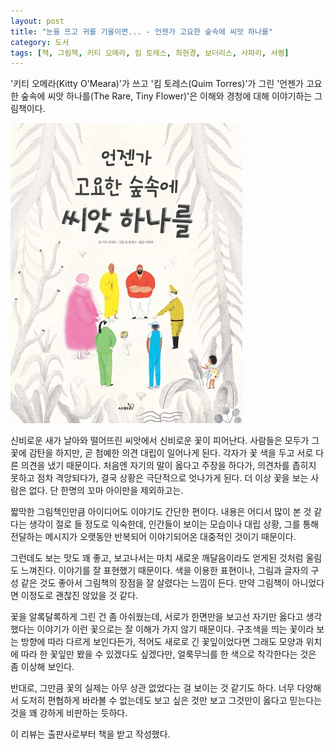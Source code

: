 ```yaml
---
layout: post
title: "눈을 뜨고 귀를 기울이면... - 언젠가 고요한 숲속에 씨앗 하나를"
category: 도서
tags: [책, 그림책, 키티 오메라, 킴 토레스, 최현경, 보더리스, 사파리, 서평]
---
```


'키티 오메라(Kitty O'Meara)'가 쓰고
'킴 토레스(Quim Torres)'가 그린
'언젠가 고요한 숲속에 씨앗 하나를(The Rare, Tiny Flower)'은
이해와 경청에 대해 이야기하는 그림책이다.

![표지](/images/the-rare-tiny-flower-picture-book-h480.jpg)

신비로운 새가 날아와 떨어뜨린 씨앗에서
신비로운 꽃이 피어난다.
사람들은 모두가 그 꽃에 감탄을 하지만,
곧 첨예한 의견 대립이 일어나게 된다.
각자가 꽃 색을 두고 서로 다른 의견을 냈기 때문이다.
처음엔 자기의 말이 옳다고 주장을 하다가,
의견차를 좁히지 못하고 점차 격앙되다가,
결국 상황은 극단적으로 엇나가게 된다.
더 이상 꽃을 보는 사람은 없다.
단 한명의 꼬마 아이만을 제외하고는.

짧막한 그림책인만큼 아이디어도 이야기도 간단한 편이다.
내용은 어디서 많이 본 것 같다는 생각이 절로 들 정도로 익숙한데,
인간들이 보이는 모습이나 대립 상황, 그를 통해 전달하는 메시지가
오랫동안 반복되어 이야기되어온 대중적인 것이기 때문이다.

그런데도 보는 맛도 꽤 좋고,
보고나서는 마치 새로운 깨달음이라도 얻게된 것처럼 울림도 느껴진다.
이야기를 잘 표현했기 때문이다.
색을 이용한 표현이나, 그림과 글자의 구성 같은 것도 좋아서
그림책의 장점을 잘 살렸다는 느낌이 든다.
만약 그림책이 아니었다면 이정도로 괜찮진 않았을 것 같다.

꽃을 알록달록하게 그린 건 좀 아쉬웠는데,
서로가 한면만을 보고선 자기만 옳다고 생각했다는 이야기가
이런 꽃으로는 잘 이해가 가지 않기 때문이다.
구조색을 띄는 꽃이라 보는 방향에 따라 다르게 보인다든가,
적어도 새로로 긴 꽃잎이었다면 그래도 모양과 위치에 따라 한 꽃잎만 봤을 수 있겠다도 싶겠다만,
얼룩무늬를 한 색으로 착각한다는 것은 좀 이상해 보인다.

반대로, 그만큼 꽃의 실제는 아무 상관 없었다는 걸 보이는 것 같기도 하다.
너무 다양해서 도저히 편협하게 바라볼 수 없는데도
보고 싶은 것만 보고 그것만이 옳다고 믿는다는 것을
꽤 강하게 비판하는 듯하다.



<div class="im im-info">
이 리뷰는 출판사로부터 책을 받고 작성했다.
</div>
